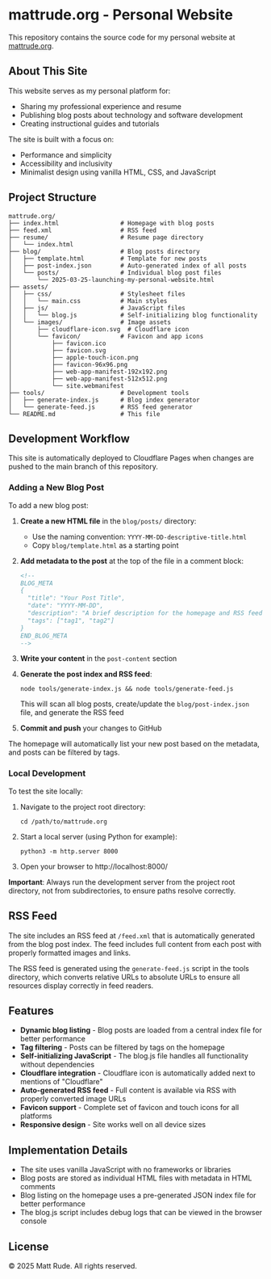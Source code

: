 # mattrude.org - Personal Website

This repository contains the source code for my personal website at [mattrude.org](https://mattrude.org).

## About This Site

This website serves as my personal platform for:
- Sharing my professional experience and resume
- Publishing blog posts about technology and software development
- Creating instructional guides and tutorials

The site is built with a focus on:
- Performance and simplicity
- Accessibility and inclusivity
- Minimalist design using vanilla HTML, CSS, and JavaScript

## Project Structure

```
mattrude.org/
├── index.html                 # Homepage with blog posts
├── feed.xml                   # RSS feed
├── resume/                    # Resume page directory
│   └── index.html            
├── blog/                      # Blog posts directory
│   ├── template.html          # Template for new posts
│   ├── post-index.json        # Auto-generated index of all posts
│   └── posts/                 # Individual blog post files
│       └── 2025-03-25-launching-my-personal-website.html
├── assets/
│   ├── css/                   # Stylesheet files
│   │   └── main.css           # Main styles
│   ├── js/                    # JavaScript files
│   │   └── blog.js            # Self-initializing blog functionality
│   └── images/                # Image assets
│       ├── cloudflare-icon.svg  # Cloudflare icon
│       └── favicon/           # Favicon and app icons
│           ├── favicon.ico
│           ├── favicon.svg
│           ├── apple-touch-icon.png
│           ├── favicon-96x96.png
│           ├── web-app-manifest-192x192.png
│           ├── web-app-manifest-512x512.png
│           └── site.webmanifest
├── tools/                     # Development tools
│   ├── generate-index.js      # Blog index generator
│   └── generate-feed.js       # RSS feed generator
└── README.md                  # This file
```

## Development Workflow

This site is automatically deployed to Cloudflare Pages when changes are pushed to the main branch of this repository.

### Adding a New Blog Post

To add a new blog post:

1. **Create a new HTML file** in the `blog/posts/` directory:
   - Use the naming convention: `YYYY-MM-DD-descriptive-title.html`
   - Copy `blog/template.html` as a starting point

2. **Add metadata to the post** at the top of the file in a comment block:
   ```html
   <!--
   BLOG_META
   {
     "title": "Your Post Title",
     "date": "YYYY-MM-DD",
     "description": "A brief description for the homepage and RSS feed",
     "tags": ["tag1", "tag2"]
   }
   END_BLOG_META
   -->
   ```

3. **Write your content** in the `post-content` section

4. **Generate the post index and RSS feed**:
   ```
   node tools/generate-index.js && node tools/generate-feed.js
   ```
   This will scan all blog posts, create/update the `blog/post-index.json` file, and generate the RSS feed

5. **Commit and push** your changes to GitHub

The homepage will automatically list your new post based on the metadata, and posts can be filtered by tags.

### Local Development

To test the site locally:

1. Navigate to the project root directory:
   ```
   cd /path/to/mattrude.org
   ```

2. Start a local server (using Python for example):
   ```
   python3 -m http.server 8000
   ```

3. Open your browser to http://localhost:8000/

**Important**: Always run the development server from the project root directory, not from subdirectories, to ensure paths resolve correctly.

## RSS Feed

The site includes an RSS feed at `/feed.xml` that is automatically generated from the blog post index. The feed includes full content from each post with properly formatted images and links.

The RSS feed is generated using the `generate-feed.js` script in the tools directory, which converts relative URLs to absolute URLs to ensure all resources display correctly in feed readers.

## Features

- **Dynamic blog listing** - Blog posts are loaded from a central index file for better performance
- **Tag filtering** - Posts can be filtered by tags on the homepage
- **Self-initializing JavaScript** - The blog.js file handles all functionality without dependencies
- **Cloudflare integration** - Cloudflare icon is automatically added next to mentions of "Cloudflare"
- **Auto-generated RSS feed** - Full content is available via RSS with properly converted image URLs
- **Favicon support** - Complete set of favicon and touch icons for all platforms
- **Responsive design** - Site works well on all device sizes

## Implementation Details

- The site uses vanilla JavaScript with no frameworks or libraries
- Blog posts are stored as individual HTML files with metadata in HTML comments
- Blog listing on the homepage uses a pre-generated JSON index file for better performance
- The blog.js script includes debug logs that can be viewed in the browser console

## License

© 2025 Matt Rude. All rights reserved.